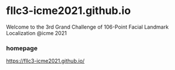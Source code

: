 # fllc3-icme2021.github.io
Welcome to the 3rd Grand Challenge of 106-Point Facial Landmark Localization @icme 2021

### homepage
https://fllc3-icme2021.github.io/
